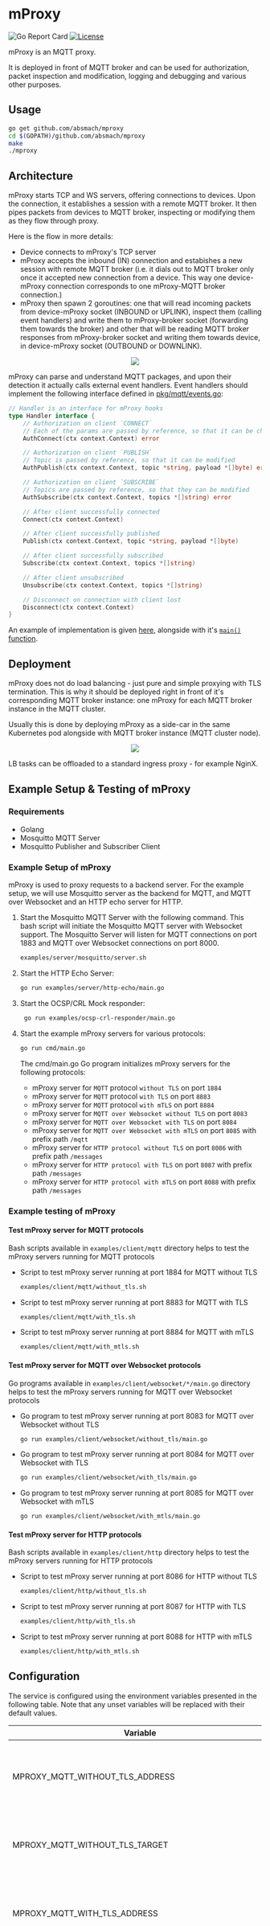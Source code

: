 # mProxy

![Go Report Card][grc]
[![License][LIC-BADGE]][LIC]

mProxy is an MQTT proxy.

It is deployed in front of MQTT broker and can be used for authorization, packet inspection and modification,
logging and debugging and various other purposes.

## Usage

```bash
go get github.com/absmach/mproxy
cd $(GOPATH)/github.com/absmach/mproxy
make
./mproxy
```

## Architecture

mProxy starts TCP and WS servers, offering connections to devices. Upon the connection, it establishes a session with a remote MQTT broker.
It then pipes packets from devices to MQTT broker, inspecting or modifying them as they flow through proxy.

Here is the flow in more details:

- Device connects to mProxy's TCP server
- mProxy accepts the inbound (IN) connection and estabishes a new session with remote MQTT broker
  (i.e. it dials out to MQTT broker only once it accepted new connection from a device.
  This way one device-mProxy connection corresponds to one mProxy-MQTT broker connection.)
- mProxy then spawn 2 goroutines: one that will read incoming packets from device-mProxy socket (INBOUND or UPLINK),
  inspect them (calling event handlers) and write them to mProxy-broker socket (forwarding them towards the broker)
  and other that will be reading MQTT broker responses from mProxy-broker socket and writing them towards device,
  in device-mProxy socket (OUTBOUND or DOWNLINK).

<p align="center"><img src="docs/img/mproxy.png"></p>

mProxy can parse and understand MQTT packages, and upon their detection it actually calls external event handlers.
Event handlers should implement the following interface defined in [pkg/mqtt/events.go](pkg/mqtt/events.go):

```go
// Handler is an interface for mProxy hooks
type Handler interface {
    // Authorization on client `CONNECT`
    // Each of the params are passed by reference, so that it can be changed
    AuthConnect(ctx context.Context) error

    // Authorization on client `PUBLISH`
    // Topic is passed by reference, so that it can be modified
    AuthPublish(ctx context.Context, topic *string, payload *[]byte) error

    // Authorization on client `SUBSCRIBE`
    // Topics are passed by reference, so that they can be modified
    AuthSubscribe(ctx context.Context, topics *[]string) error

    // After client successfully connected
    Connect(ctx context.Context)

    // After client successfully published
    Publish(ctx context.Context, topic *string, payload *[]byte)

    // After client successfully subscribed
    Subscribe(ctx context.Context, topics *[]string)

    // After client unsubscribed
    Unsubscribe(ctx context.Context, topics *[]string)

    // Disconnect on connection with client lost
    Disconnect(ctx context.Context)
}
```

An example of implementation is given [here](examples/simple/simple.go), alongside with it's [`main()` function](cmd/main.go).

## Deployment

mProxy does not do load balancing - just pure and simple proxying with TLS termination. This is why it should be deployed
right in front of it's corresponding MQTT broker instance: one mProxy for each MQTT broker instance in the MQTT cluster.

Usually this is done by deploying mProxy as a side-car in the same Kubernetes pod alongside with MQTT broker instance (MQTT cluster node).

<p align="center"><img src="docs/img/mproxy-cluster.png"></p>

LB tasks can be offloaded to a standard ingress proxy - for example NginX.

## Example Setup & Testing of mProxy

### Requirements

- Golang
- Mosquitto MQTT Server
- Mosquitto Publisher and Subscriber Client

### Example Setup of mProxy

mProxy is used to proxy requests to a backend server. For the example setup, we will use Mosquitto server as the backend for MQTT, and MQTT over Websocket and an HTTP echo server for HTTP.

1. Start the Mosquitto MQTT Server with the following command. This bash script will initiate the Mosquitto MQTT server with Websocket support. The Mosquitto Server will listen for MQTT connections on port 1883 and MQTT over Websocket connections on port 8000.

   ```bash
   examples/server/mosquitto/server.sh
   ```

2. Start the HTTP Echo Server:

   ```bash
   go run examples/server/http-echo/main.go
   ```

3. Start the OCSP/CRL Mock responder:

   ```bash
    go run examples/ocsp-crl-responder/main.go
   ```

4. Start the example mProxy servers for various protocols:

   ```bash
   go run cmd/main.go
   ```

   The cmd/main.go Go program initializes mProxy servers for the following protocols:

   - mProxy server for `MQTT` protocol `without TLS` on port `1884`
   - mProxy server for `MQTT` protocol `with TLS` on port `8883`
   - mProxy server for `MQTT` protocol `with mTLS` on port `8884`
   - mProxy server for `MQTT over Websocket without TLS` on port `8083`
   - mProxy server for `MQTT over Websocket with TLS` on port `8084`
   - mProxy server for `MQTT over Websocket with mTLS` on port `8085` with prefix path `/mqtt`
   - mProxy server for `HTTP protocol without TLS` on port `8086` with prefix path `/messages`
   - mProxy server for `HTTP protocol with TLS` on port `8087` with prefix path `/messages`
   - mProxy server for `HTTP protocol with mTLS` on port `8088` with prefix path `/messages`

### Example testing of mProxy

#### Test mProxy server for MQTT protocols

Bash scripts available in `examples/client/mqtt` directory helps to test the mProxy servers running for MQTT protocols

- Script to test mProxy server running at port 1884 for MQTT without TLS

  ```bash
  examples/client/mqtt/without_tls.sh
  ```

- Script to test mProxy server running at port 8883 for MQTT with TLS

  ```bash
  examples/client/mqtt/with_tls.sh
  ```

- Script to test mProxy server running at port 8884 for MQTT with mTLS

  ```bash
  examples/client/mqtt/with_mtls.sh
  ```

#### Test mProxy server for MQTT over Websocket protocols

Go programs available in `examples/client/websocket/*/main.go` directory helps to test the mProxy servers running for MQTT over Websocket protocols

- Go program to test mProxy server running at port 8083 for MQTT over Websocket without TLS

  ```bash
  go run examples/client/websocket/without_tls/main.go
  ```

- Go program to test mProxy server running at port 8084 for MQTT over Websocket with TLS

  ```bash
  go run examples/client/websocket/with_tls/main.go
  ```

- Go program to test mProxy server running at port 8085 for MQTT over Websocket with mTLS

  ```bash
  go run examples/client/websocket/with_mtls/main.go
  ```

#### Test mProxy server for HTTP protocols

Bash scripts available in `examples/client/http` directory helps to test the mProxy servers running for HTTP protocols

- Script to test mProxy server running at port 8086 for HTTP without TLS

  ```bash
  examples/client/http/without_tls.sh
  ```

- Script to test mProxy server running at port 8087 for HTTP with TLS

  ```bash
  examples/client/http/with_tls.sh
  ```

- Script to test mProxy server running at port 8088 for HTTP with mTLS

  ```bash
  examples/client/http/with_mtls.sh
  ```

## Configuration

The service is configured using the environment variables presented in the following table. Note that any unset variables will be replaced with their default values.

| Variable                                           | Description                                                                                                                           | Default                    |
| -------------------------------------------------- | ------------------------------------------------------------------------------------------------------------------------------------- | -------------------------- |
| MPROXY_MQTT_WITHOUT_TLS_ADDRESS                    | MQTT without TLS inbound (IN) connection listening address                                                                            | :1884                      |
| MPROXY_MQTT_WITHOUT_TLS_TARGET                     | MQTT without TLS outbound (OUT) connection address                                                                                    | localhost:1883             |
| MPROXY_MQTT_WITH_TLS_ADDRESS                       | MQTT with TLS inbound (IN) connection listening address                                                                               | :8883                      |
| MPROXY_MQTT_WITH_TLS_TARGET                        | MQTT with TLS outbound (OUT) connection address                                                                                       | localhost:1883             |
| MPROXY_MQTT_WITH_TLS_CERT_FILE                     | MQTT with TLS certificate file path                                                                                                   | ssl/certs/server.crt       |
| MPROXY_MQTT_WITH_TLS_KEY_FILE                      | MQTT with TLS key file path                                                                                                           | ssl/certs/server.key       |
| MPROXY_MQTT_WITH_TLS_SERVER_CA_FILE                | MQTT with TLS server CA file path                                                                                                     | ssl/certs/ca.crt           |
| MPROXY_MQTT_WITH_MTLS_ADDRESS                      | MQTT with mTLS inbound (IN) connection listening address                                                                              | :8884                      |
| MPROXY_MQTT_WITH_MTLS_TARGET                       | MQTT with mTLS outbound (OUT) connection address                                                                                      | localhost:1883             |
| MPROXY_MQTT_WITH_MTLS_CERT_FILE                    | MQTT with mTLS certificate file path                                                                                                  | ssl/certs/server.crt       |
| MPROXY_MQTT_WITH_MTLS_KEY_FILE                     | MQTT with mTLS key file path                                                                                                          | ssl/certs/server.key       |
| MPROXY_MQTT_WITH_MTLS_SERVER_CA_FILE               | MQTT with mTLS server CA file path                                                                                                    | ssl/certs/ca.crt           |
| MPROXY_MQTT_WITH_MTLS_CLIENT_CA_FILE               | MQTT with mTLS client CA file path                                                                                                    | ssl/certs/ca.crt           |
| MPROXY_MQTT_WITH_MTLS_CERT_VERIFICATION_METHODS    | MQTT with mTLS certificate verification methods, if no value or unset then mProxy server will not do client validation                | ocsp                       |
| MPROXY_MQTT_WITH_MTLS_OCSP_RESPONDER_URL           | MQTT with mTLS OCSP responder URL, it is used if OCSP responder URL is not available in client certificate AIA                        | http://localhost:8080/ocsp |
| MPROXY_MQTT_WS_WITHOUT_TLS_ADDRESS                 | MQTT over Websocket without TLS inbound (IN) connection listening address                                                             | :8083                      |
| MPROXY_MQTT_WS_WITHOUT_TLS_TARGET                  | MQTT over Websocket without TLS outbound (OUT) connection address                                                                     | ws://localhost:8000/       |
| MPROXY_MQTT_WS_WITH_TLS_ADDRESS                    | MQTT over Websocket with TLS inbound (IN) connection listening address                                                                | :8084                      |
| MPROXY_MQTT_WS_WITH_TLS_TARGET                     | MQTT over Websocket with TLS outbound (OUT) connection address                                                                        | ws://localhost:8000/       |
| MPROXY_MQTT_WS_WITH_TLS_CERT_FILE                  | MQTT over Websocket with TLS certificate file path                                                                                    | ssl/certs/server.crt       |
| MPROXY_MQTT_WS_WITH_TLS_KEY_FILE                   | MQTT over Websocket with TLS key file path                                                                                            | ssl/certs/server.key       |
| MPROXY_MQTT_WS_WITH_TLS_SERVER_CA_FILE             | MQTT over Websocket with TLS server CA file path                                                                                      | ssl/certs/ca.crt           |
| MPROXY_MQTT_WS_WITH_MTLS_ADDRESS                   | MQTT over Websocket with mTLS inbound (IN) connection listening address                                                               | :8085                      |
| MPROXY_MQTT_WS_WITH_MTLS_PREFIX_PATH               | MQTT over Websocket with mTLS inbound (IN) connection path                                                                            | /mqtt                      |
| MPROXY_MQTT_WS_WITH_MTLS_TARGET                    | MQTT over Websocket with mTLS outbound (OUT) connection address                                                                       | ws://localhost:8000/       |
| MPROXY_MQTT_WS_WITH_MTLS_CERT_FILE                 | MQTT over Websocket with mTLS certificate file path                                                                                   | ssl/certs/server.crt       |
| MPROXY_MQTT_WS_WITH_MTLS_KEY_FILE                  | MQTT over Websocket with mTLS key file path                                                                                           | ssl/certs/server.key       |
| MPROXY_MQTT_WS_WITH_MTLS_SERVER_CA_FILE            | MQTT over Websocket with mTLS server CA file path                                                                                     | ssl/certs/ca.crt           |
| MPROXY_MQTT_WS_WITH_MTLS_CLIENT_CA_FILE            | MQTT over Websocket with mTLS client CA file path                                                                                     | ssl/certs/ca.crt           |
| MPROXY_MQTT_WS_WITH_MTLS_CERT_VERIFICATION_METHODS | MQTT over Websocket with mTLS certificate verification methods, if no value or unset then mProxy server will not do client validation | ocsp                       |
| MPROXY_MQTT_WS_WITH_MTLS_OCSP_RESPONDER_URL        | MQTT over Websocket with mTLS OCSP responder URL, it is used if OCSP responder URL is not available in client certificate AIA         | http://localhost:8080/ocsp |
| MPROXY_HTTP_WITHOUT_TLS_ADDRESS                    | HTTP without TLS inbound (IN) connection listening address                                                                            | :8086                      |
| MPROXY_HTTP_WITHOUT_TLS_PREFIX_PATH                | HTTP without TLS inbound (IN) connection path                                                                                         | /messages                  |
| MPROXY_HTTP_WITHOUT_TLS_TARGET                     | HTTP without TLS outbound (OUT) connection address                                                                                    | http://localhost:8888/     |
| MPROXY_HTTP_WITH_TLS_ADDRESS                       | HTTP with TLS inbound (IN) connection listening address                                                                               | :8087                      |
| MPROXY_HTTP_WITH_TLS_PREFIX_PATH                   | HTTP with TLS inbound (IN) connection path                                                                                            | /messages                  |
| MPROXY_HTTP_WITH_TLS_TARGET                        | HTTP with TLS outbound (OUT) connection address                                                                                       | http://localhost:8888/     |
| MPROXY_HTTP_WITH_TLS_CERT_FILE                     | HTTP with TLS certificate file path                                                                                                   | ssl/certs/server.crt       |
| MPROXY_HTTP_WITH_TLS_KEY_FILE                      | HTTP with TLS key file path                                                                                                           | ssl/certs/server.key       |
| MPROXY_HTTP_WITH_TLS_SERVER_CA_FILE                | HTTP with TLS server CA file path                                                                                                     | ssl/certs/ca.crt           |
| MPROXY_HTTP_WITH_MTLS_ADDRESS                      | HTTP with mTLS inbound (IN) connection listening address                                                                              | :8088                      |
| MPROXY_HTTP_WITH_MTLS_PREFIX_PATH                  | HTTP with mTLS inbound (IN) connection path                                                                                           | /messages                  |
| MPROXY_HTTP_WITH_MTLS_TARGET                       | HTTP with mTLS outbound (OUT) connection address                                                                                      | http://localhost:8888/     |
| MPROXY_HTTP_WITH_MTLS_CERT_FILE                    | HTTP with mTLS certificate file path                                                                                                  | ssl/certs/server.crt       |
| MPROXY_HTTP_WITH_MTLS_KEY_FILE                     | HTTP with mTLS key file path                                                                                                          | ssl/certs/server.key       |
| MPROXY_HTTP_WITH_MTLS_SERVER_CA_FILE               | HTTP with mTLS server CA file path                                                                                                    | ssl/certs/ca.crt           |
| MPROXY_HTTP_WITH_MTLS_CLIENT_CA_FILE               | HTTP with mTLS client CA file path                                                                                                    | ssl/certs/ca.crt           |
| MPROXY_HTTP_WITH_MTLS_CERT_VERIFICATION_METHODS    | HTTP with mTLS certificate verification methods, if no value or unset then mProxy server will not do client validation                | ocsp                       |
| MPROXY_HTTP_WITH_MTLS_OCSP_RESPONDER_URL           | HTTP with mTLS OCSP responder URL, it is used if OCSP responder URL is not available in client certificate AIA                        | http://localhost:8080/ocsp |

## mProxy Configuration Environment Variables

### Server Configuration Environment Variables

- `ADDRESS` : Specifies the address at which mProxy will listen. Supports MQTT, MQTT over WebSocket, and HTTP proxy connections.
- `PREFIX_PATH` : Defines the path prefix when listening for MQTT over WebSocket or HTTP connections.
- `TARGET` : Specifies the address of the target server, including any prefix path if available. The target server can be an MQTT server, MQTT over WebSocket, or an HTTP server.

### TLS Configuration Environment Variables

- `CERT_FILE` : Path to the TLS certificate file.
- `KEY_FILE` : Path to the TLS certificate key file.
- `SERVER_CA_FILE` : Path to the Server CA certificate file.
- `CLIENT_CA_FILE` : Path to the Client CA certificate file.
- `CERT_VERIFICATION_METHODS` : Methods for validating certificates. Accepted values are `ocsp` or `crl`.
  For the `ocsp` value, the `tls.Config` attempts to retrieve the OCSP responder/server URL from the Authority Information Access (AIA) section of the client certificate. If the client certificate lacks an OCSP responder URL or if an alternative URL is preferred, you can override it using the environmental variable `OCSP_RESPONDER_URL`.  
  For the `crl` value, the `tls.Config` attempts to obtain the Certificate Revocation List (CRL) file from the CRL Distribution Point section in the client certificate. If the client certificate lacks a CRL distribution point section, or if you prefer to override it, you can use the environmental variables `CRL_DISTRIBUTION_POINTS` and `CRL_DISTRIBUTION_POINTS_ISSUER_CERT_FILE`. If no CRL distribution point server is available, you can specify an offline CRL file using the environmental variables `OFFLINE_CRL_FILE` and `OFFLINE_CRL_ISSUER_CERT_FILE`.

#### OCSP Configuration Environment Variables

- `OCSP_DEPTH` : Depth of client certificate verification in the OCSP method. The default value is 0, meaning there is no limit, and all certificates are verified.
- `OCSP_RESPONDER_URL` : Override value for the OCSP responder URL present in the Authority Information Access (AIA) section of the client certificate. If left empty, it expects the OCSP responder URL from the AIA section of the client certificate.

#### CRL Configuration Environment Variables

- `CRL_DEPTH`: Depth of client certificate verification in the CRL method. The default value is 1, meaning only the leaf certificate is verified.
- `CRL_DISTRIBUTION_POINTS` : Override for the CRL Distribution Point value present in the certificate's CRL Distribution Point section.
- `CRL_DISTRIBUTION_POINTS_ISSUER_CERT_FILE` : Path to the issuer certificate file for verifying the CRL retrieved from `CRL_DISTRIBUTION_POINTS`.
- `OFFLINE_CRL_FILE` : Path to th offline CRL file, which can be used if the CRL Distribution point is not available in either the environmental variable or the certificate's CRL Distribution Point section.
- `OFFLINE_CRL_ISSUER_CERT_FILE` : Location of the issuer certificate file for verifying the offline CRL file specified in `OFFLINE_CRL_FILE`.

## Adding Prefix to Environmental Variables

mProxy relies on the [caarlos0/env](https://github.com/caarlos0/env) package to load environmental variables into its [configuration](https://github.com/arvindh123/mproxy/blob/main/config.go#L15).
You can control how these variables are loaded by passing `env.Options` to the `config.EnvParse` function.

To add a prefix to environmental variables, use `env.Options{Prefix: "MPROXY_"}` from the [caarlos0/env](https://github.com/caarlos0/env) package. For example:

```go
package main
import (
  "github.com/caarlos0/env/v10"
  "github.com/absmach/mproxy"
)

mqttConfig := mproxy.Config{}
if err := mqttConfig.EnvParse(env.Options{Prefix:  "MPROXY_" }); err != nil {
    panic(err)
}
fmt.Printf("%+v\n")
```

In the above snippet, `mqttConfig.EnvParse` expects all environmental variables with the prefix `MPROXY_`.
For instance:

- MPROXY_ADDRESS
- MPROXY_PREFIX_PATH
- MPROXY_TARGET
- MPROXY_CERT_FILE
- MPROXY_KEY_FILE
- MPROXY_SERVER_CA_FILE
- MPROXY_CLIENT_CA_FILE
- MPROXY_CERT_VERIFICATION_METHODS
- MPROXY_OCSP_DEPTH
- MPROXY_OCSP_RESPONDER_URL
- MPROXY_CRL_DEPTH
- MPROXY_CRL_DISTRIBUTION_POINTS
- MPROXY_CRL_DISTRIBUTION_POINTS_ISSUER_CERT_FILE
- MPROXY_OFFLINE_CRL_FILE
- MPROXY_OFFLINE_CRL_ISSUER_CERT_FILE

## License

[Apache-2.0](LICENSE)

[grc]: https://goreportcard.com/badge/github.com/absmach/mproxy
[LIC]: LICENCE
[LIC-BADGE]: https://img.shields.io/badge/License-Apache_2.0-blue.svg
